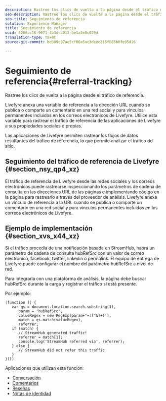 ```yaml
---
description: Rastree los clics de vuelta a la página desde el tráfico de referencia.
seo-description: Rastree los clics de vuelta a la página desde el tráfico de referencia.
seo-title: Seguimiento de referencia
solution: Experience Manager
title: Seguimiento de referencia
uuid: 5206cc16-9671-4b3d-a013-be1a3e8c029d
translation-type: tm+mt
source-git-commit: bd989c97ae5cf06a5ac3deec215f865b0fe95d16

---
```



# Seguimiento de referencia{#referral-tracking}

Rastree los clics de vuelta a la página desde el tráfico de referencia.

Livefyre anexa una variable de referencia a la dirección URL cuando se publica o comparte un comentario en una red social y para vínculos permanentes incluidos en los correos electrónicos de Livefyre. Utilice esta variable para rastrear el tráfico de referencia de las aplicaciones de Livefyre a sus propiedades sociales o propias.

Las aplicaciones de Livefyre permiten rastrear los flujos de datos resultantes del tráfico de referencia, lo que permite analizar el tráfico del sitio.

## Seguimiento del tráfico de referencia de Livefyre {#section_nsy_qp4_xz}

El tráfico de referencia de Livefyre desde las redes sociales y los correos electrónicos puede rastrearse inspeccionando los parámetros de cadena de consulta en las direcciones URL de las páginas e implementando código en la página para rastrearlo a través del proveedor de análisis. Livefyre anexa un vínculo de referencia a la URL cuando se publica o comparte un comentario en una red social y para vínculos permanentes incluidos en los correos electrónicos de Livefyre.

## Ejemplo de implementación {#section_xvs_x44_xz}

Si el tráfico procedía de una notificación basada en StreamHub, habrá un parámetro de cadena de consulta hubRefSrc con un valor de correo electrónico, facebook, twitter, linkedin o permalink. El equipo de entrega de Livefyre puede configurar el nombre del parámetro hubRefSrc a nivel de red.

Para integrarla con una plataforma de análisis, la página debe buscar hubRefSrc durante la carga y registrar el tráfico si está presente.

Por ejemplo:

```
(function () { 
   var qs = document.location.search.substring(1), 
      param = 'hubRefSrc', 
      valueRegex = new RegExp(param+'=([^&]+)'), 
      match = qs.match(valueRegex), 
      referrer; 
   if (match) { 
      // StreamHub generated traffic! 
      referrer = match[1]; 
      console.log('StreamHub referred via', referrer); 
   } else { 
      // StreamHub did not refer this traffic 
   } 
}())
```

Aplicaciones que utilizan esta función:

* [Conversación](/help/using/c-about-apps/c-chat-app/c-chat-app.md)
* [Comentarios](/help/using/c-about-apps/c-comments/c-comments.md)
* [Reseñas](/help/using/c-about-apps/c-reviews-app/c-reviews-app.md)
* [Notas de identidad](/help/using/c-about-apps/c-sidenotes-app/c-sidenotes-app.md)